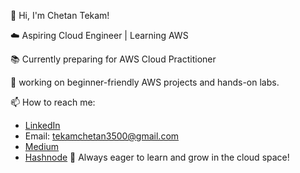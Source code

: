 <!--
## Hi there 👋

**Chetan3500/Chetan3500** is a ✨ _special_ ✨ repository because its `README.md` (this file) appears on your GitHub profile.

Here are some ideas to get you started:

- 🔭 I’m currently working on ...
- 🌱 I’m currently learning ...
- 👯 I’m looking to collaborate on ...
- 🤔 I’m looking for help with ...
- 💬 Ask me about ...
- 📫 How to reach me: ...
- 😄 Pronouns: ...
- ⚡ Fun fact: ...
-->
👋 Hi, I'm Chetan Tekam!

☁️ Aspiring Cloud Engineer | Learning AWS

📚 Currently preparing for AWS Cloud Practitioner

🔭 working on beginner-friendly AWS projects and hands-on labs.

<!--
🌱 I’m currently learning AWS Cloud Practitioner concepts.
👯 I’m looking to collaborate on beginner-friendly cloud projects.
🤔 I’m looking for help with AWS best practices and real-world use cases.
💬 Ask me about cloud computing, AWS basics, and DevOps fundamentals.
-->
📫 How to reach me:
- [LinkedIn](https://www.linkedin.com/in/chetan-tekam-71b35934a)
- Email: tekamchetan3500@gmail.com
- [Medium](https://medium.com/@tekamchetan3500)
- [Hashnode](https://hashnode.com/@Chetan3500)
🚀 Always eager to learn and grow in the cloud space!
